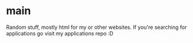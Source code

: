 # main
Random stuff, mostly html for my or other websites.
If you're searching for applications go visit my applications repo :D
